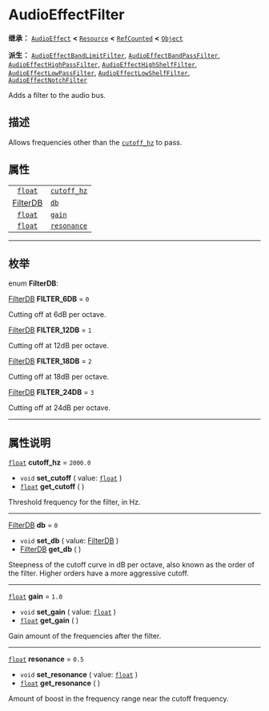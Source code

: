 <!-- ⚠ 请勿编辑本文件 ⚠ -->
<!-- 本文档使用脚本从 WeDot 引擎源码仓库生成。 -->
<!-- 生成脚本：https://github.com/WeDot-Engine/WeDot/tree/master/doc/tools/make_md.py； -->
<!-- 原文件：https://github.com/WeDot-Engine/WeDot/tree/master/doc/classes/AudioEffectFilter.xml。 -->

<div id="_class_audioeffectfilter"></div>

# AudioEffectFilter

**继承：** [`AudioEffect`](class_audioeffect.md) **<** [`Resource`](class_resource.md) **<** [`RefCounted`](class_refcounted.md) **<** [`Object`](class_object.md)

**派生：** [`AudioEffectBandLimitFilter`](class_audioeffectbandlimitfilter.md), [`AudioEffectBandPassFilter`](class_audioeffectbandpassfilter.md), [`AudioEffectHighPassFilter`](class_audioeffecthighpassfilter.md), [`AudioEffectHighShelfFilter`](class_audioeffecthighshelffilter.md), [`AudioEffectLowPassFilter`](class_audioeffectlowpassfilter.md), [`AudioEffectLowShelfFilter`](class_audioeffectlowshelffilter.md), [`AudioEffectNotchFilter`](class_audioeffectnotchfilter.md)

Adds a filter to the audio bus.

## 描述

Allows frequencies other than the [`cutoff_hz`](class_audioeffectfilter.md#class_audioeffectfilter_property_cutoff_hz) to pass.

## 属性

|||
|:-:|:--|
| [`float`](class_float.md)                    | [`cutoff_hz`](class_audioeffectfilter.md#class_audioeffectfilter_property_cutoff_hz) | ``2000.0`` |
| [FilterDB](#enum_audioeffectfilter_filterdb) | [`db`](class_audioeffectfilter.md#class_audioeffectfilter_property_db)               | ``0``      |
| [`float`](class_float.md)                    | [`gain`](class_audioeffectfilter.md#class_audioeffectfilter_property_gain)           | ``1.0``    |
| [`float`](class_float.md)                    | [`resonance`](class_audioeffectfilter.md#class_audioeffectfilter_property_resonance) | ``0.5``    |

<!-- rst-class:: classref-section-separator -->

---

## 枚举

<div id="_class_enum_audioeffectfilter_filterdb"></div>

enum **FilterDB**: <div id="enum_audioeffectfilter_filterdb"></div>

<div id="_class_audioeffectfilter_constant_filter_6db"></div>

[FilterDB](#enum_audioeffectfilter_filterdb) **FILTER_6DB** = ``0``

Cutting off at 6dB per octave.

<div id="_class_audioeffectfilter_constant_filter_12db"></div>

[FilterDB](#enum_audioeffectfilter_filterdb) **FILTER_12DB** = ``1``

Cutting off at 12dB per octave.

<div id="_class_audioeffectfilter_constant_filter_18db"></div>

[FilterDB](#enum_audioeffectfilter_filterdb) **FILTER_18DB** = ``2``

Cutting off at 18dB per octave.

<div id="_class_audioeffectfilter_constant_filter_24db"></div>

[FilterDB](#enum_audioeffectfilter_filterdb) **FILTER_24DB** = ``3``

Cutting off at 24dB per octave.

<!-- rst-class:: classref-section-separator -->

---

## 属性说明

<div id="_class_audioeffectfilter_property_cutoff_hz"></div>

[`float`](class_float.md) **cutoff_hz** = ``2000.0`` <div id="class_audioeffectfilter_property_cutoff_hz"></div>

- `void` **set_cutoff** ( value: [`float`](class_float.md) )
- [`float`](class_float.md) **get_cutoff** ( )

Threshold frequency for the filter, in Hz.

<!-- rst-class:: classref-item-separator -->

---

<div id="_class_audioeffectfilter_property_db"></div>

[FilterDB](#enum_audioeffectfilter_filterdb) **db** = ``0`` <div id="class_audioeffectfilter_property_db"></div>

- `void` **set_db** ( value: [FilterDB](#enum_audioeffectfilter_filterdb) )
- [FilterDB](#enum_audioeffectfilter_filterdb) **get_db** ( )

Steepness of the cutoff curve in dB per octave, also known as the order of the filter. Higher orders have a more aggressive cutoff.

<!-- rst-class:: classref-item-separator -->

---

<div id="_class_audioeffectfilter_property_gain"></div>

[`float`](class_float.md) **gain** = ``1.0`` <div id="class_audioeffectfilter_property_gain"></div>

- `void` **set_gain** ( value: [`float`](class_float.md) )
- [`float`](class_float.md) **get_gain** ( )

Gain amount of the frequencies after the filter.

<!-- rst-class:: classref-item-separator -->

---

<div id="_class_audioeffectfilter_property_resonance"></div>

[`float`](class_float.md) **resonance** = ``0.5`` <div id="class_audioeffectfilter_property_resonance"></div>

- `void` **set_resonance** ( value: [`float`](class_float.md) )
- [`float`](class_float.md) **get_resonance** ( )

Amount of boost in the frequency range near the cutoff frequency.

[^virtual]: 本方法通常需要用户覆盖才能生效。
[^const]: 本方法无副作用，不会修改该实例的任何成员变量。
[^vararg]: 本方法除了能接受在此处描述的参数外，还能够继续接受任意数量的参数。
[^constructor]: 本方法用于构造某个类型。
[^static]: 调用本方法无需实例，可直接使用类名进行调用。
[^operator]: 本方法描述的是使用本类型作为左操作数的有效运算符。
[^bitfield]: 这个值是由下列位标志构成位掩码的整数。
[^void]: 无返回值。
